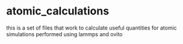 # atomic_calculations
 this is a set of files that work to calculate useful quantities for atomic simulations performed using lammps and ovito
 
 
